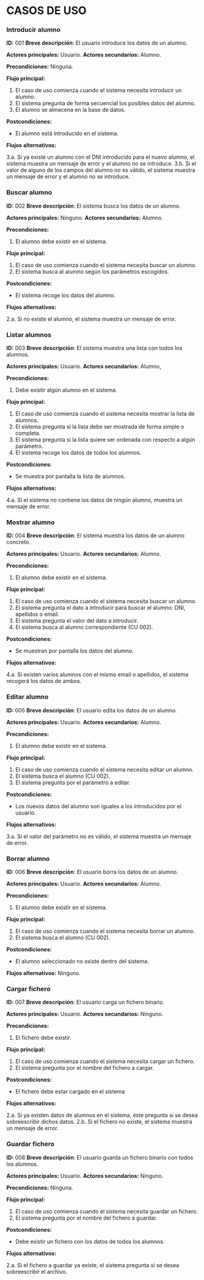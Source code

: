 # CASOS DE USO

### Introducir alumno

**ID:** 001
**Breve descripción**: El usuario introduce los datos de un alumno.

**Actores principales:** Usuario.
**Actores secundarios:** Alumno.

**Precondiciones:** Ninguna.

**Flujo principal:** 

1. El caso de uso comienza cuando el sistema necesita introducir un alumno.
2. El sistema pregunta de forma secuencial los posibles datos del alumno.
3. El alumno se almacena en la base de datos.

**Postcondiciones:**

* El alumno está introducido en el sistema.

**Flujos alternativos:**

3.a. Si ya existe un alumno con el DNI introducido para el nuevo alumno, el sistema muestra un mensaje de error y el alumno no se introduce.
3.b. Si el valor de alguno de los campos del alumno no es válido, el sistema muestra un mensaje de error y el alumno no se introduce.




### Buscar alumno

**ID:** 002
**Breve descripción**: El sistema busca los datos de un alumno.

**Actores principales:** Ninguno.
**Actores secundarios:** Alumno.

**Precondiciones:** 

1. El alumno debe existir en el sistema.

**Flujo principal:** 

1. El caso de uso comienza cuando el sistema necesita buscar un alumno.
2. El sistema busca al alumno según los parámetros escogidos.

**Postcondiciones:**

* El sistema recoge los datos del alumno.

**Flujos alternativos:**

2.a. Si no existe el alumno, el sistema muestra un mensaje de error.




### Listar alumnos

**ID:** 003
**Breve descripción**: El sistema muestra una lista con todos los alumnos.

**Actores principales:** Usuario.
**Actores secundarios:** Alumno,

**Precondiciones:**

1. Debe existir algún alumno en el sistema.

**Flujo principal:**

1. El caso de uso comienza cuando el sistema necesita mostrar la lista de alumnos.
2. El sistema pregunta si la lista debe ser mostrada de forma simple o completa.
3. El sistema pregunta si la lista quiere ser ordenada con respecto a algún parámetro.
4. El sistema recoge los datos de todos los alumnos.

**Postcondiciones:**

* Se muestra por pantalla la lista de alumnos.

**Flujos alternativos:**

4.a. Si el sistema no contiene los datos de ningún alumno, muestra un mensaje de error.





### Mostrar alumno

**ID:** 004
**Breve descripción**: El sistema muestra los datos de un alumno concreto.

**Actores principales:** Usuario.
**Actores secundarios:** Alumno.

**Precondiciones:** 

1. El alumno debe existir en el sistema.

**Flujo principal:** 

1. El caso de uso comienza cuando el sistema necesita buscar un alumno.
2. El sistema pregunta el dato a introducir para buscar el alumno: DNI, apellidos o email.
3. El sistema pregunta el valor del dato a introducir.
4. El sistema busca al alumno correspondiente (CU 002).

**Postcondiciones:**

* Se muestran por pantalla los datos del alumno.

**Flujos alternativos:**

4.a. Si existen varios alumnos con el mismo email o apellidos, el sistema recogerá los datos de ambos.





### Editar alumno

**ID:** 005
**Breve descripción**: El usuario edita los datos de un alumno.

**Actores principales:** Usuario.
**Actores secundarios:** Alumno.

**Precondiciones:** 

1. El alumno debe existir en el sistema.

**Flujo principal:** 

1. El caso de uso comienza cuando el sistema necesita editar un alumno.
2. El sistema busca el alumno (CU 002).
3. El sistema pregunta por el parámetro a editar.

**Postcondiciones:**

* Los nuevos datos del alumno son iguales a los introducidos por el usuario.

**Flujos alternativos:**

3.a. Si el valor del parámetro no es válido, el sistema muestra un mensaje de error.




### Borrar alumno

**ID:** 006
**Breve descripción**: El usuario borra los datos de un alumno.

**Actores principales:** Usuario.
**Actores secundarios:** Alumno.

**Precondiciones:** 

1. El alumno debe existir en el sistema.

**Flujo principal:** 

1. El caso de uso comienza cuando el sistema necesita borrar un alumno.
2. El sistema busca el alumno (CU 002).

**Postcondiciones:**

* El alumno seleccionado no existe dentro del sistema.

**Flujos alternativos:** Ninguno.


### Cargar fichero

**ID:** 007
**Breve descripción**: El usuario carga un fichero binario.

**Actores principales:** Usuario.
**Actores secundarios:** Ninguno.

**Precondiciones:** 

1. El fichero debe existir.

**Flujo principal:** 

1. El caso de uso comienza cuando el sistema necesita cargar un fichero.
2. El sistema pregunta por el nombre del fichero a cargar.

**Postcondiciones:**

* El fichero debe estar cargado en el sistema

**Flujos alternativos:**

2.a. Si ya existen datos de alumnos en el sistema, éste pregunta si se desea sobreescribir dichos datos.
2.b. Si el fichero no existe, el sistema muestra un mensaje de error.




### Guardar fichero

**ID:** 008
**Breve descripción**: El usuario guarda un fichero binario con todos los alumnos.

**Actores principales:** Usuario.
**Actores secundarios:** Ninguno.

**Precondiciones:** Ninguna.

**Flujo principal:** 

1. El caso de uso comienza cuando el sistema necesita guardar un fichero.
2. El sistema pregunta por el nombre del fichero a guardar.

**Postcondiciones:**

* Debe existir un fichero con los datos de todos los alumnos.

**Flujos alternativos:**

2.a. Si el fichero a guardar ya existe, el sistema pregunta si se desea sobreescribir el archivo.

